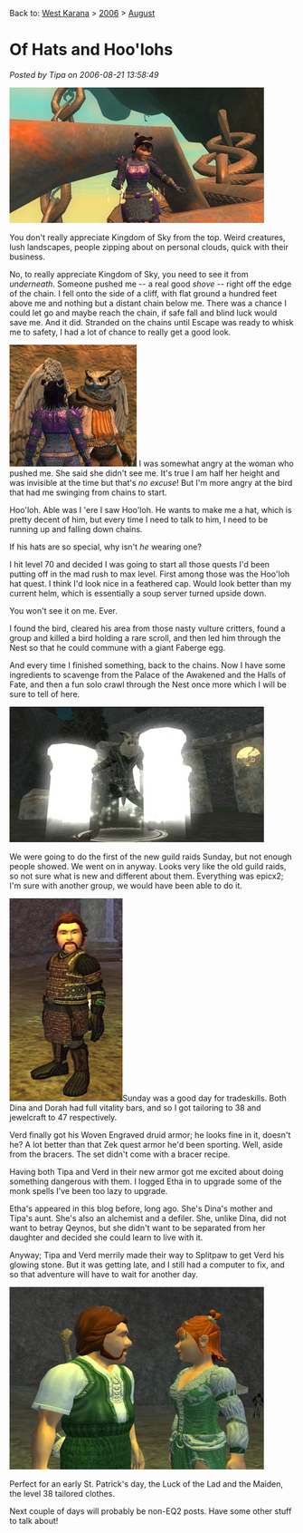 Back to: [West Karana](/posts/westkarana.md) > [2006](/posts/2006/westkarana.md) > [August](./westkarana.md)
# Of Hats and Hoo'lohs

*Posted by Tipa on 2006-08-21 13:58:49*

![Chains beneath the Kingdom of Sky](../../../uploads/2006/08/chains.jpg)

You don't really appreciate Kingdom of Sky from the top. Weird creatures, lush landscapes, people zipping about on personal clouds, quick with their business.

No, to really appreciate Kingdom of Sky, you need to see it from *underneath*. Someone pushed me -- a real good *shove* -- right off the edge of the chain. I fell onto the side of a cliff, with flat ground a hundred feet above me and nothing but a distant chain below me. There was a chance I could let go and maybe reach the chain, if safe fall and blind luck would save me. And it did. Stranded on the chains until Escape was ready to whisk me to safety, I had a lot of chance to really get a good look.

![The shy Hoo'loh](../../../uploads/2006/08/hooloh.jpg) I was somewhat angry at the woman who pushed me. She said she didn't see me. It's true I am half her height and was invisible at the time but that's *no excuse*! But I'm more angry at the bird that had me swinging from chains to start.

Hoo'loh. Able was I 'ere I saw Hoo'loh. He wants to make me a hat, which is pretty decent of him, but every time I need to talk to him, I need to be running up and falling down chains.

If his hats are so special, why isn't *he* wearing one?

I hit level 70 and decided I was going to start all those quests I'd been putting off in the mad rush to max level. First among those was the Hoo'loh hat quest. I think I'd look nice in a feathered cap. Would look better than my current helm, which is essentially a soup server turned upside down.

You won't see it on me. Ever.

I found the bird, cleared his area from those nasty vulture critters, found a group and killed a bird holding a rare scroll, and then led him through the Nest so that he could commune with a giant Faberge egg.

And every time I finished something, back to the chains. Now I have some ingredients to scavenge from the Palace of the Awakened and the Halls of Fate, and then a fun solo crawl through the Nest once more which I will be sure to tell of here.

![High Shaman from the first Guild raid](../../../uploads/2006/08/highshaman.jpg)

We were going to do the first of the new guild raids Sunday, but not enough people showed. We went on in anyway. Looks very like the old guild raids, so not sure what is new and different about them. Everything was epicx2; I'm sure with another group, we would have been able to do it.

![woven engraved armor](../../../uploads/2006/08/woven.jpg)Sunday was a good day for tradeskills. Both Dina and Dorah had full vitality bars, and so I got tailoring to 38 and jewelcraft to 47 respectively.

Verd finally got his Woven Engraved druid armor; he looks fine in it, doesn't he? A lot better than that Zek quest armor he'd been sporting. Well, aside from the bracers. The set didn't come with a bracer recipe.

Having both Tipa and Verd in their new armor got me excited about doing something dangerous with them. I logged Etha in to upgrade some of the monk spells I've been too lazy to upgrade.

Etha's appeared in this blog before, long ago. She's Dina's mother and Tipa's aunt. She's also an alchemist and a defiler. She, unlike Dina, did not want to betray Qeynos, but she didn't want to be separated from her daughter and decided she could learn to live with it.

Anyway; Tipa and Verd merrily made their way to Splitpaw to get Verd his glowing stone. But it was getting late, and I still had a computer to fix, and so that adventure will have to wait for another day.

![Luck clothes](../../../uploads/2006/08/luck.jpg)

Perfect for an early St. Patrick's day, the Luck of the Lad and the Maiden, the level 38 tailored clothes.

Next couple of days will probably be non-EQ2 posts. Have some other stuff to talk about!
